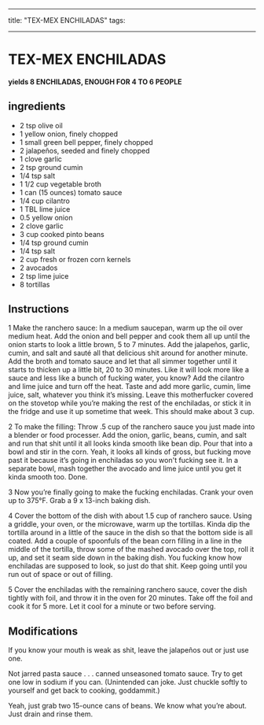 
---
title: "TEX-MEX ENCHILADAS"
tags:

---
# TEX-MEX ENCHILADAS



#### yields  8 ENCHILADAS, ENOUGH FOR 4 TO 6 PEOPLE


## ingredients
* 2 tsp olive oil 
* 1 yellow onion, finely chopped 
* 1 small green bell pepper, finely chopped 
* 2 jalapeños, seeded and finely chopped 
* 1 clove garlic 
* 2 tsp ground cumin 
* 1/4 tsp salt 
* 1 1/2 cup vegetable broth 
* 1 can (15 ounces) tomato sauce 
* 1/4 cup cilantro 
* 1 TBL lime juice 
* 0.5 yellow onion 
* 2 clove garlic 
* 3 cup cooked pinto beans 
* 1/4 tsp ground cumin 
* 1/4 tsp salt 
* 2 cup fresh or frozen corn kernels 
* 2 avocados 
* 2 tsp lime juice 
* 8 tortillas 



## Instructions
1 Make the ranchero sauce: In a medium saucepan, warm up the oil over medium heat. Add the onion and bell pepper and cook them all up until the onion starts to look a little brown, 5 to 7 minutes. Add the jalapeños, garlic, cumin, and salt and sauté all that delicious shit around for another minute. Add the broth and tomato sauce and let that all simmer together until it starts to thicken up a little bit, 20 to 30 minutes. Like it will look more like a sauce and less like a bunch of fucking water, you know? Add the cilantro and lime juice and turn off the heat. Taste and add more garlic, cumin, lime juice, salt, whatever you think it’s missing. Leave this motherfucker covered on the stovetop while you’re making the rest of the enchiladas, or stick it in the fridge and use it up sometime that week. This should make about 3 cup.

2 To make the filling: Throw .5 cup of the ranchero sauce you just made into a blender or food processer. Add the onion, garlic, beans, cumin, and salt and run that shit until it all looks kinda smooth like bean dip. Pour that into a bowl and stir in the corn. Yeah, it looks all kinds of gross, but fucking move past it because it’s going in enchiladas so you won't fucking see it. In a separate bowl, mash together the avocado and lime juice until you get it kinda smooth too. Done.

3 Now you’re finally going to make the fucking enchiladas. Crank your oven up to 375°F. Grab a 9 x 13-inch baking dish.

4 Cover the bottom of the dish with about 1.5 cup of ranchero sauce. Using a griddle, your oven, or the microwave, warm up the tortillas. Kinda dip the tortilla around in a little of the sauce in the dish so that the bottom side is all coated. Add a couple of spoonfuls of the bean corn filling in a line in the middle of the tortilla, throw some of the mashed avocado over the top, roll it up, and set it seam side down in the baking dish. You fucking know how enchiladas are supposed to look, so just do that shit. Keep going until you run out of space or out of filling.

5 Cover the enchiladas with the remaining ranchero sauce, cover the dish tightly with foil, and throw it in the oven for 20 minutes. Take off the foil and cook it for 5 more. Let it cool for a minute or two before serving.



## Modifications
If you know your mouth is weak as shit, leave the jalapeños out or just use one.

 Not jarred pasta sauce . . . canned unseasoned tomato sauce. Try to get one low in sodium if you can. (Unintended can joke. Just chuckle softly to yourself and get back to cooking, goddammit.)

 Yeah, just grab two 15-ounce cans of beans. We know what you’re about. Just drain and rinse them.




